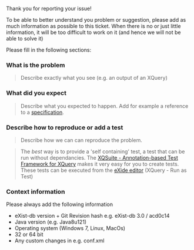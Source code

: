 Thank you for reporting your issue!

To be able to better understand you problem or suggestion, please add as much information as possible to this ticket. When there is no or just little information, it will be too difficult to work on it (and hence we will not be able to solve it)

Please fill in the following sections:

### What is the problem
> Describe exactly what you see (e.g. an output of an XQuery) 

### What did you expect
> Describe what you expected to happen. Add for example a reference to a [specification](https://www.w3.org/TR/xquery-3/).

### Describe how to reproduce or add a test
> Describe how we can can reproduce the problem.

> The *best* way is to provide a 'self containing' test, a test that can be run without dependancies. The [XQSuite - Annotation-based Test Framework for XQuery](http://exist-db.org/exist/apps/doc/xqsuite.xml) makes it very easy for you to create tests. These tests can be executed from the [eXide editor](http://exist-db.org/exist/apps/eXide/index.html) (XQuery - Run as Test)

### Context information
Please always add the following information
- eXist-db version + Git Revision hash e.g. eXist-db 3.0 /  acd0c14 
- Java version (e.g. Java8u121)
- Operating system (Windows 7, Linux, MacOs)
- 32 or 64 bit
- Any custom changes in e.g. conf.xml
